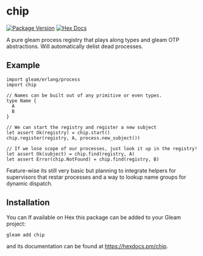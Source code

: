 # chip

[![Package Version](https://img.shields.io/hexpm/v/chip)](https://hex.pm/packages/chip)
[![Hex Docs](https://img.shields.io/badge/hex-docs-ffaff3)](https://hexdocs.pm/chip/)

A pure gleam process registry that plays along types and gleam OTP abstractions.
Will automatically delist dead processes. 

## Example

```gleam
import gleam/erlang/process
import chip

// Names can be built out of any primitive or even types.
type Name {
  A
  B
}

// We can start the registry and register a new subject 
let assert Ok(registry) = chip.start()
chip.register(registry, A, process.new_subject())

// If we lose scope of our processes, just look it up in the registry!
let assert Ok(subject) = chip.find(registry, A)
let assert Error(chip.NotFound) = chip.find(registry, B)
```

Feature-wise its still very basic but planning to integrate helpers
for supervisors that restar processes and a way to lookup name groups for
dynamic dispatch.

## Installation

You can If available on Hex this package can be added to your Gleam project:

```sh
gleam add chip
```

and its documentation can be found at <https://hexdocs.pm/chip>.
